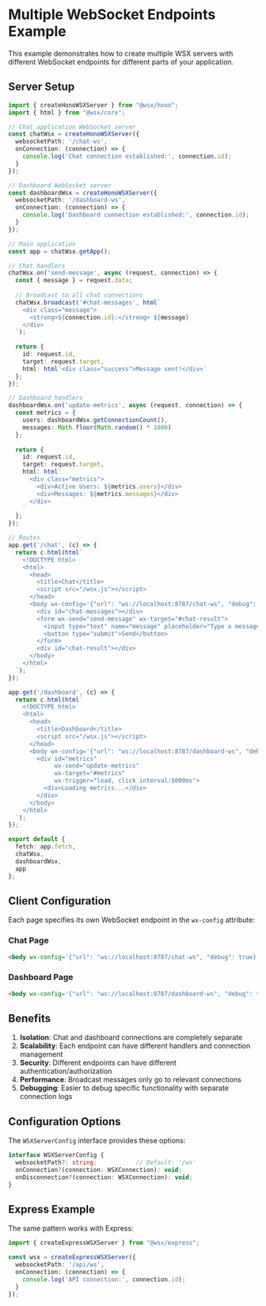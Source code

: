 # Multiple WebSocket Endpoints Example

This example demonstrates how to create multiple WSX servers with different WebSocket endpoints for different parts of your application.

## Server Setup

```typescript
import { createHonoWSXServer } from "@wsx/hono";
import { html } from "@wsx/core";

// Chat application WebSocket server
const chatWsx = createHonoWSXServer({
  websocketPath: '/chat-ws',
  onConnection: (connection) => {
    console.log('Chat connection established:', connection.id);
  }
});

// Dashboard WebSocket server
const dashboardWsx = createHonoWSXServer({
  websocketPath: '/dashboard-ws',
  onConnection: (connection) => {
    console.log('Dashboard connection established:', connection.id);
  }
});

// Main application
const app = chatWsx.getApp();

// Chat handlers
chatWsx.on('send-message', async (request, connection) => {
  const { message } = request.data;
  
  // Broadcast to all chat connections
  chatWsx.broadcast('#chat-messages', html`
    <div class="message">
      <strong>${connection.id}:</strong> ${message}
    </div>
  `);
  
  return {
    id: request.id,
    target: request.target,
    html: html`<div class="success">Message sent!</div>`
  };
});

// Dashboard handlers
dashboardWsx.on('update-metrics', async (request, connection) => {
  const metrics = {
    users: dashboardWsx.getConnectionCount(),
    messages: Math.floor(Math.random() * 1000)
  };
  
  return {
    id: request.id,
    target: request.target,
    html: html`
      <div class="metrics">
        <div>Active Users: ${metrics.users}</div>
        <div>Messages: ${metrics.messages}</div>
      </div>
    `
  };
});

// Routes
app.get('/chat', (c) => {
  return c.html(html`
    <!DOCTYPE html>
    <html>
      <head>
        <title>Chat</title>
        <script src="/wsx.js"></script>
      </head>
      <body wx-config='{"url": "ws://localhost:8787/chat-ws", "debug": true}'>
        <div id="chat-messages"></div>
        <form wx-send="send-message" wx-target="#chat-result">
          <input type="text" name="message" placeholder="Type a message..." />
          <button type="submit">Send</button>
        </form>
        <div id="chat-result"></div>
      </body>
    </html>
  `);
});

app.get('/dashboard', (c) => {
  return c.html(html`
    <!DOCTYPE html>
    <html>
      <head>
        <title>Dashboard</title>
        <script src="/wsx.js"></script>
      </head>
      <body wx-config='{"url": "ws://localhost:8787/dashboard-ws", "debug": true}'>
        <div id="metrics" 
             wx-send="update-metrics"
             wx-target="#metrics"
             wx-trigger="load, click interval:5000ms">
          <div>Loading metrics...</div>
        </div>
      </body>
    </html>
  `);
});

export default {
  fetch: app.fetch,
  chatWsx,
  dashboardWsx,
  app
};
```

## Client Configuration

Each page specifies its own WebSocket endpoint in the `wx-config` attribute:

### Chat Page
```html
<body wx-config='{"url": "ws://localhost:8787/chat-ws", "debug": true}'>
```

### Dashboard Page  
```html
<body wx-config='{"url": "ws://localhost:8787/dashboard-ws", "debug": true}'>
```

## Benefits

1. **Isolation**: Chat and dashboard connections are completely separate
2. **Scalability**: Each endpoint can have different handlers and connection management
3. **Security**: Different endpoints can have different authentication/authorization
4. **Performance**: Broadcast messages only go to relevant connections
5. **Debugging**: Easier to debug specific functionality with separate connection logs

## Configuration Options

The `WSXServerConfig` interface provides these options:

```typescript
interface WSXServerConfig {
  websocketPath?: string;           // Default: '/ws'
  onConnection?(connection: WSXConnection): void;
  onDisconnection?(connection: WSXConnection): void;
}
```

## Express Example

The same pattern works with Express:

```typescript
import { createExpressWSXServer } from "@wsx/express";

const wsx = createExpressWSXServer({
  websocketPath: '/api/ws',
  onConnection: (connection) => {
    console.log('API connection:', connection.id);
  }
});
```